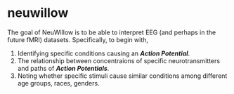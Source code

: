 # neuwillow
The goal of NeuWillow is to be able to interpret EEG (and perhaps in the future fMRI) datasets. Specifically, to begin with,
  1. Identifying specific conditions causing an ***Action Potential***.
  2. The relationship between concentraions of specific neurotransmitters and paths of ***Action Potentials***.
  3. Noting whether specific stimuli cause similar conditions among different age groups, races, genders.
